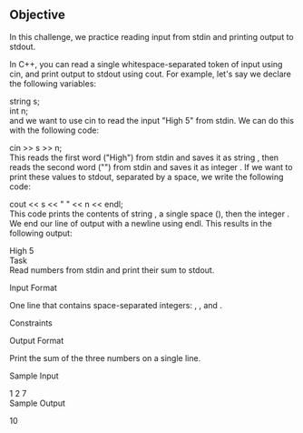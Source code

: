 ## Objective
In this challenge, we practice reading input from stdin and printing output to stdout.  

In C++, you can read a single whitespace-separated token of input using cin, and print output to stdout using cout. For example, let's say we declare the following variables:
  
string s;  
int n;  
and we want to use cin to read the input "High 5" from stdin. We can do this with the following code:  

cin >> s >> n;  
This reads the first word ("High") from stdin and saves it as string , then reads the second word ("") from stdin and saves it as integer . If we want to print these values to stdout, separated by a space, we write the following code:
  
cout << s << " " << n << endl;  
This code prints the contents of string , a single space (), then the integer . We end our line of output with a newline using endl. This results in the following output:
  
High 5  
Task  
Read  numbers from stdin and print their sum to stdout.  

Input Format  

One line that contains  space-separated integers: , , and .  

Constraints  
  
Output Format
  
Print the sum of the three numbers on a single line.  

Sample Input  

1 2 7  
Sample Output  

10  
